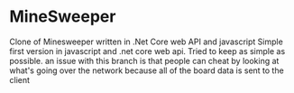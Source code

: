 # MineSweeper
Clone of Minesweeper written in .Net Core web API and javascript
Simple first version in javascript and .net core web api.
Tried to keep as simple as possible. an issue with this branch is that people can cheat by looking at what's going over the network
because all of the board data is sent to the client
